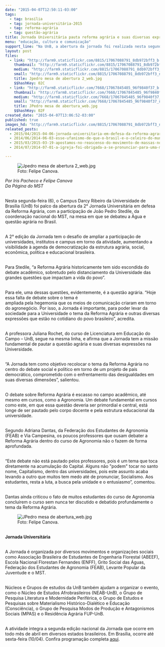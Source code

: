 ```yaml
---
date: "2015-04-07T12:50:11-03:00"
tags:
  - tag: brasília
  - tag: jornada-universitária-2015
  - tag: reforma-agrária
  - tag: questão-agrária
title: Jornada Universitária pauta reforma agrária e suas diversas expressões no campo acadêmico
menu: "educação, cultura e comunicação"
support_line: "Na UnB, a abertura da jornada foi realizada nesta segunda-feira, e as programações acontecem até a próxima sexta."
layout: post
files:
  - link: "http://farm9.staticflickr.com/8815/17067088791_8db972bff3_b.jpg"
    thumbnail: "http://farm9.staticflickr.com/8815/17067088791_8db972bff3_t.jpg"
    medium: "http://farm9.staticflickr.com/8815/17067088791_8db972bff3_z.jpg"
    small: "http://farm9.staticflickr.com/8815/17067088791_8db972bff3_n.jpg"
    title: Jpedro mesa de abertura 2_web.jpg
    $$hashKey: 02C
  - link: "http://farm8.staticflickr.com/7668/17067845485_96f9840f37_b.jpg"
    thumbnail: "http://farm8.staticflickr.com/7668/17067845485_96f9840f37_t.jpg"
    medium: "http://farm8.staticflickr.com/7668/17067845485_96f9840f37_z.jpg"
    small: "http://farm8.staticflickr.com/7668/17067845485_96f9840f37_n.jpg"
    title: JPedro mesa de abertura_web.jpg
    $$hashKey: 02F
created_date: "2015-04-07T13:06:52-03:00"
published: true
images_hd: "http://farm9.staticflickr.com/8815/17067088791_8db972bff3_n.jpg"
releated_posts:
  - 2015/04/2015-04-06-jornada-universitaria-em-defesa-da-reforma-agraria-aproxima-academia-da-luta-pela-terra.md
  - 2014/06/2014-06-03-esse-ufanismo-de-que-o-brasil-e-o-celeiro-do-mundo-e-uma-falacia.md
  - 2015/03/2015-03-19-apostamos-no-reascenso-do-movimento-de-massas-no-brasil-diz-lider-do-mst.md
  - 2014/07/2014-07-01-a-igreja-foi-obrigada-a-se-pronunciar-para-uma-mudanca-na-estrutura-agraria.md

---
```

<figure class="image"><img alt="Jpedro mesa de abertura 2_web.jpg" src="http://farm9.staticflickr.com/8815/17067088791_8db972bff3_b.jpg" />
<figcaption>Foto: Felipe Canova.</figcaption>
</figure>

<p><em>Por Iris Pacheco e Felipe Canova<br />
Da P&aacute;gina do MST</em></p>

<p><br />
Nesta segunda-feira (6), o Campus Darcy Ribeiro da Universidade de Bras&iacute;lia (UnB) foi palco da abertura da 2&deg; Jornada Universit&aacute;ria em defesa da Reforma Agr&aacute;ria, com a participa&ccedil;&atilde;o de Jo&atilde;o Pedro Stedile, da coordena&ccedil;&atilde;o nacional do MST, na mesa em que se debateu a &Aacute;gua e quest&atilde;o agr&aacute;ria no Brasil.</p>

<p><br />
A 2&deg; edi&ccedil;&atilde;o da Jornada tem o desafio de ampliar a participa&ccedil;&atilde;o de universidades, institutos e campus em torno da atividade, aumentando a visibilidade &agrave; agenda de democratiza&ccedil;&atilde;o da estrutura agr&aacute;ria, social, econ&ocirc;mica, pol&iacute;tica e educacional brasileira.</p>

<p><br />
Para Stedile, &ldquo;a Reforma Agr&aacute;ria historicamente tem sido escondida do debate acad&ecirc;mico, sobretudo pelo distanciamento da Universidade das grandes quest&otilde;es que impactam a vida do povo&rdquo;.</p>

<p><br />
Para ele, uma dessas quest&otilde;es, evidentemente, &eacute; a quest&atilde;o agr&aacute;ria. &ldquo;Hoje essa falta de debate sobre o tema &eacute;<br />
ampliada pela hegemonia que os meios de comunica&ccedil;&atilde;o criaram em torno do agroneg&oacute;cio. Por isso, a Jornada &eacute; importante, para poder levar da sociedade para a Universidade o tema da Reforma Agr&aacute;ria e outras diversas express&otilde;es que est&atilde;o no cotidiano do povo brasileiro&rdquo;, acredita.</p>

<p><br />
A professora Juliana Rochet, do curso de Licenciatura em Educa&ccedil;&atilde;o do Campo &ndash; UnB, segue na mesma linha, e afirma que a Jornada tem a miss&atilde;o fundamental de pautar a quest&atilde;o agr&aacute;ria e suas diversas express&otilde;es na Universidade.</p>

<p><br />
&ldquo;A Jornada tem como objetivo recolocar o tema da Reforma Agr&aacute;ria no centro do debate social e pol&iacute;tico em torno de um projeto de pa&iacute;s democr&aacute;tico, comprometido com o enfrentamento das desigualdades em suas diversas dimens&otilde;es&rdquo;, salientou.</p>

<p><br />
O debate sobre Reforma Agr&aacute;ria &eacute; escasso no campo acad&ecirc;mico, at&eacute; mesmo em cursos, como a Agronomia. Um debate fundamental em cursos como este, em que essa quest&atilde;o deveria ser primordial e central, est&aacute; longe de ser pautado pelo corpo docente e pela estrutura educacional da universidade.</p>

<p><br />
Segundo Adriana Dantas, da Federa&ccedil;&atilde;o dos Estudantes de Agronomia (FEAB) e Via Campesina, os poucos professores que ousam debater a Reforma Agr&aacute;ria dentro do curso de Agronomia n&atilde;o o fazem de forma aprofundada.</p>

<p><br />
&ldquo;Este debate n&atilde;o est&aacute; pautado pelos professores, pois &eacute; um tema que toca diretamente na acumula&ccedil;&atilde;o do Capital. Alguns n&atilde;o &quot;podem&quot; tocar no santo nome, Capitalismo, dentro das universidades, pois este assunto acaba levando a outro que muitos tem medo at&eacute; de pronunciar, Socialismo. Aos estudantes, resta a luta, a busca pela unidade e o entusiasmo&rdquo;, comentou.</p>

<p><br />
Dantas ainda criticou o fato de muitos estudantes do curso de Agronomia conclu&iacute;rem o curso sem nunca ter discutido e debatido profundamente o tema da Reforma Agr&aacute;ria.</p>

<figure class="image"><img alt="JPedro mesa de abertura_web.jpg" src="http://farm8.staticflickr.com/7668/17067845485_96f9840f37_b.jpg" />
<figcaption>Foto: Felipe Canova.</figcaption>
</figure>

<p><br />
<strong>Jornada Universit&aacute;ria</strong></p>

<p><br />
A Jornada &eacute; organizada por diversos movimentos e organiza&ccedil;&otilde;es sociais como Associa&ccedil;&atilde;o Brasileira de Estudantes de Engenharia Florestal (ABEEF), Escola Nacional Florestan Fernandes (ENFF), Grito Social das &Aacute;guas, Federa&ccedil;&atilde;o dos Estudantes de Agronomia (FEAB), Levante Popular da Juventude e o MST.</p>

<p><br />
N&uacute;cleos e Grupos de estudos da UnB tamb&eacute;m ajudam a organizar o evento, como o N&uacute;cleo de Estudos Afrobrasileiros (NEAB-UnB), o Grupo de Pesquisa Literatura e Modernidade Perif&eacute;rica, o Grupo de Estudos e Pesquisas sobre Materialismo Hist&oacute;rico-Dial&eacute;tico e Educa&ccedil;&atilde;o (Consci&ecirc;ncia), o Grupo de Pesquisa Modos de Produ&ccedil;&atilde;o e Antagonismos Sociais (MPAS) e o Resid&ecirc;ncia Agr&aacute;ria FUP-UnB.</p>

<p><br />
A atividade integra a segunda edi&ccedil;&atilde;o nacional da Jornada que ocorre em todo m&ecirc;s de abril em diversos estados brasileiros. Em Bras&iacute;lia, ocorre at&eacute; sexta-feira (10/04). Confira programa&ccedil;&atilde;o completa <a href="http://jornadareformaagrariaunb.blogspot.com.br/p/blog-page.html" target="_blank">aqui</a>.</p>
